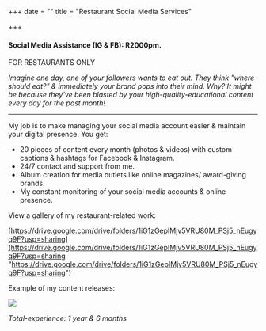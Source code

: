 +++
date = ""
title = "Restaurant Social Media Services"

+++
#### Social Media Assistance (IG & FB): R2000pm.

FOR RESTAURANTS ONLY

_Imagine one day, one of your followers wants to eat out. They think "where should eat?" & immediately your brand pops into their mind. Why? It might be because they've been blasted by your high-quality-educational content every day for the past month!_

***

My job is to make managing your social media account easier & maintain your digital presence. You get:

* 20 pieces of content every month (photos & videos) with custom captions & hashtags for Facebook & Instagram.
* 24/7 contact and support from me.
* Album creation for media outlets like online magazines/ award-giving brands.
* My constant monitoring of your social media accounts & online presence.

View a gallery of my restaurant-related work:

[https://drive.google.com/drive/folders/1iG1zGepIMjv5VRU80M_PSj5_nEugyq9F?usp=sharing](https://drive.google.com/drive/folders/1iG1zGepIMjv5VRU80M_PSj5_nEugyq9F?usp=sharing "https://drive.google.com/drive/folders/1iG1zGepIMjv5VRU80M_PSj5_nEugyq9F?usp=sharing")

Example of my content releases:

![](/uploads/screenshot-ub-sm.jpg)

_Total-experience: 1 year & 6 months_
